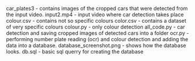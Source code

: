 car_plates3 - contains images of the cropped cars that were detected from the input video.
input2.mp4 - input video where car detection takes place
colour.csv - contains not so specific colours 
color.csv - contains a dataset of very specific colours 
colour.py - only colour detection 
all_code.py - car detection and saving cropped images of detected cars into a folder 
ocr.py - performing number plate reading (ocr) and colour detection and adding the data into a database.
database_screenshot.png - shows how the database looks.
db.sql - basic sql querry for creating the database 
